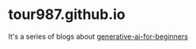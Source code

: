 # tour987.github.io

It's a series of blogs about  [generative-ai-for-beginners](https://github.com/tour987/tour987.github.io/tree/main/generative-ai-for-beginners)
  
